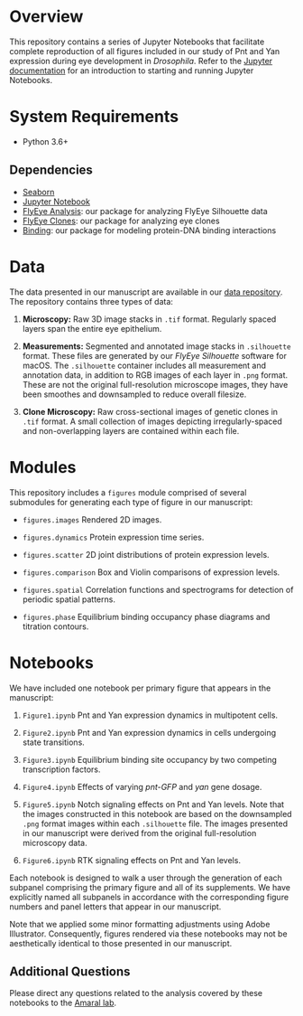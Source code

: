 
Overview
===========

This repository contains a series of Jupyter Notebooks that facilitate complete reproduction of all figures included in our study of Pnt and Yan expression during eye development in *Drosophila*. Refer to the [Jupyter documentation](https://jupyter-notebook.readthedocs.io/en/stable/) for an introduction to starting and running Jupyter Notebooks.



System Requirements
=========

 - Python 3.6+

Dependencies
------------

 - [Seaborn](https://seaborn.pydata.org/)
 - [Jupyter Notebook](http://jupyter.org/install)
 - [FlyEye Analysis](https://github.com/sebastianbernasek/flyeye): our package for analyzing FlyEye Silhouette data
 - [FlyEye Clones](https://github.com/sebastianbernasek/clones): our package for analyzing eye clones
 - [Binding](https://github.com/sebastianbernasek/binding): our package for modeling protein-DNA binding interactions



Data
=========

The data presented in our manuscript are available in our [data repository](https://github.com/sebastianbernasek/flyeye). The repository contains three types of data:

   1. **Microscopy:** Raw 3D image stacks in ``.tif`` format. Regularly spaced layers span the entire eye epithelium.

   2. **Measurements:** Segmented and annotated image stacks in ``.silhouette`` format. These files are generated by our *FlyEye Silhouette* software for macOS. The ``.silhouette`` container includes all measurement and annotation data, in addition to RGB images of each layer in ``.png`` format. These are not the original full-resolution microscope images, they have been smoothes and downsampled to reduce overall filesize.

   3. **Clone Microscopy:** Raw cross-sectional images of genetic clones in ``.tif`` format. A small collection of images depicting irregularly-spaced and non-overlapping layers are contained within each file.



Modules
=========

This repository includes a ``figures`` module comprised of several submodules for generating each type of figure in our manuscript:

* ``figures.images`` Rendered 2D images.

* ``figures.dynamics`` Protein expression time series.

* ``figures.scatter`` 2D joint distributions of protein expression levels.

* ``figures.comparison`` Box and Violin comparisons of expression levels.

* ``figures.spatial`` Correlation functions and spectrograms for detection of periodic spatial patterns.

* ``figures.phase`` Equilibrium binding occupancy phase diagrams and titration contours.



Notebooks
=========

We have included one notebook per primary figure that appears in the manuscript:

   1. ``Figure1.ipynb`` Pnt and Yan expression dynamics in multipotent cells.

   2. ``Figure2.ipynb`` Pnt and Yan expression dynamics in cells undergoing state transitions.

   3. ``Figure3.ipynb`` Equilibrium binding site occupancy by two competing transcription factors.

   4. ``Figure4.ipynb`` Effects of varying *pnt-GFP* and *yan* gene dosage.

   5. ``Figure5.ipynb`` Notch signaling effects on Pnt and Yan levels. Note that the images constructed in this notebook are based on the downsampled ``.png`` format images within each ``.silhouette`` file. The images presented in our manuscript were derived from the original full-resolution microscopy data.

   6. ``Figure6.ipynb`` RTK signaling effects on Pnt and Yan levels.

Each notebook is designed to walk a user through the generation of each subpanel comprising the primary figure and all of its supplements. We have explicitly named all subpanels in accordance with the corresponding figure numbers and panel letters that appear in our manuscript.

Note that we applied some minor formatting adjustments using Adobe Illustrator. Consequently, figures rendered via these notebooks may not be aesthetically identical to those presented in our manuscript.



Additional Questions
-------------

Please direct any questions related to the analysis covered by these notebooks to the [Amaral lab](https://amaral.northwestern.edu/).

